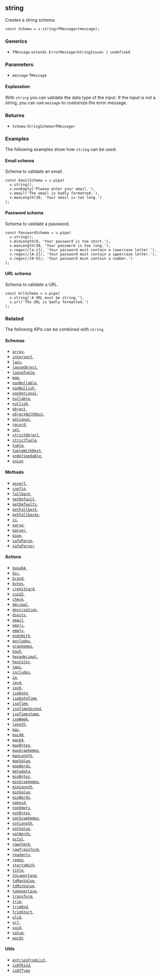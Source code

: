 string
------

Creates a string schema.

    const Schema = v.string<TMessage>(message);
    

### Generics

*   `TMessage` `extends ErrorMessage<StringIssue> | undefined`

### Parameters

*   `message` `TMessage`

#### Explanation

With `string` you can validate the data type of the input. If the input is not a string, you can use `message` to customize the error message.

### Returns

*   `Schema` `StringSchema<TMessage>`

### Examples

The following examples show how `string` can be used.

#### Email schema

Schema to validate an email.

    const EmailSchema = v.pipe(
      v.string(),
      v.nonEmpty('Please enter your email.'),
      v.email('The email is badly formatted.'),
      v.maxLength(30, 'Your email is too long.')
    );
    

#### Password schema

Schema to validate a password.

    const PasswordSchema = v.pipe(
      v.string(),
      v.minLength(8, 'Your password is too short.'),
      v.maxLength(30, 'Your password is too long.'),
      v.regex(/[a-z]/, 'Your password must contain a lowercase letter.'),
      v.regex(/[A-Z]/, 'Your password must contain a uppercase letter.'),
      v.regex(/[0-9]/, 'Your password must contain a number.')
    );
    

#### URL schema

Schema to validate a URL.

    const UrlSchema = v.pipe(
      v.string('A URL must be string.'),
      v.url('The URL is badly formatted.')
    );
    

### Related

The following APIs can be combined with `string`.

#### Schemas

*   [`array`](array.md),
*   [`intersect`](intersect.md),
*   [`lazy`](lazy.md),
*   [`looseObject`](looseObject.md),
*   [`looseTuple`](looseTuple.md),
*   [`map`](map.md),
*   [`nonNullable`](nonNullable.md),
*   [`nonNullish`](nonNullish.md),
*   [`nonOptional`](nonOptional.md),
*   [`nullable`](nullable.md),
*   [`nullish`](nullish.md),
*   [`object`](object.md),
*   [`objectWithRest`](objectWithRest.md),
*   [`optional`](optional.md),
*   [`record`](record.md),
*   [`set`](set.md),
*   [`strictObject`](strictObject.md),
*   [`strictTuple`](strictTuple.md),
*   [`tuple`](tuple.md),
*   [`tupleWithRest`](tupleWithRest.md),
*   [`undefinedable`](undefinedable.md),
*   [`union`](union.md)

#### Methods

*   [`assert`](assert.md),
*   [`config`](config.md),
*   [`fallback`](fallback.md),
*   [`getDefault`](getDefault.md),
*   [`getDefaults`](getDefaults.md),
*   [`getFallback`](getFallback.md),
*   [`getFallbacks`](getFallbacks.md),
*   [`is`](is.md),
*   [`parse`](parse.md),
*   [`parser`](parser.md),
*   [`pipe`](pipe.md),
*   [`safeParse`](safeParse.md),
*   [`safeParser`](safeParser.md)

#### Actions

*   [`base64`](base64.md),
*   [`bic`](bic.md),
*   [`brand`](brand.md),
*   [`bytes`](bytes.md),
*   [`creditCard`](creditCard.md),
*   [`cuid2`](cuid2.md),
*   [`check`](check.md),
*   [`decimal`](decimal.md),
*   [`description`](description.md),
*   [`digits`](digits.md),
*   [`email`](email.md),
*   [`emoji`](emoji.md),
*   [`empty`](empty.md),
*   [`endsWith`](endsWith.md),
*   [`excludes`](excludes.md),
*   [`graphemes`](graphemes.md),
*   [`hash`](hash.md),
*   [`hexadecimal`](hexadecimal.md),
*   [`hexColor`](hexColor.md),
*   [`imei`](imei.md),
*   [`includes`](includes.md),
*   [`ip`](ip.md),
*   [`ipv4`](ipv4.md),
*   [`ipv6`](ipv6.md),
*   [`isoDate`](isoDate.md),
*   [`isoDateTime`](isoDateTime.md),
*   [`isoTime`](isoTime.md),
*   [`isoTimeSecond`](isoTimeSecond.md),
*   [`isoTimestamp`](isoTimestamp.md),
*   [`isoWeek`](isoWeek.md),
*   [`length`](length.md),
*   [`mac`](mac.md),
*   [`mac48`](mac48.md),
*   [`mac64`](mac64.md),
*   [`maxBytes`](maxBytes.md),
*   [`maxGraphemes`](maxGraphemes.md),
*   [`maxLength`](maxLength.md),
*   [`maxValue`](maxValue.md),
*   [`maxWords`](maxWords.md),
*   [`metadata`](metadata.md),
*   [`minBytes`](minBytes.md),
*   [`minGraphemes`](minGraphemes.md),
*   [`minLength`](minLength.md),
*   [`minValue`](minValue.md),
*   [`minWords`](minWords.md),
*   [`nanoid`](nanoid.md),
*   [`nonEmpty`](nonEmpty.md),
*   [`notBytes`](notBytes.md),
*   [`notGraphemes`](notGraphemes.md),
*   [`notLength`](notLength.md),
*   [`notValue`](notValue.md),
*   [`notWords`](notWords.md),
*   [`octal`](octal.md),
*   [`rawCheck`](rawCheck.md),
*   [`rawTransform`](rawTransform.md),
*   [`readonly`](readonly.md),
*   [`regex`](regex.md),
*   [`startsWith`](startsWith.md),
*   [`title`](title.md),
*   [`toLowerCase`](toLowerCase.md),
*   [`toMaxValue`](toMaxValue.md),
*   [`toMinValue`](toMinValue.md),
*   [`toUpperCase`](toUpperCase.md),
*   [`transform`](transform.md),
*   [`trim`](trim.md),
*   [`trimEnd`](trimEnd.md),
*   [`trimStart`](trimStart.md),
*   [`ulid`](ulid.md),
*   [`url`](url.md),
*   [`uuid`](uuid.md),
*   [`value`](value.md),
*   [`words`](words.md)

#### Utils

*   [`entriesFromList`](entriesFromList.md),
*   [`isOfKind`](isOfKind.md),
*   [`isOfType`](isOfType.md)
